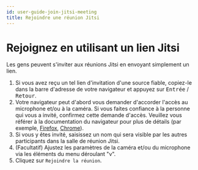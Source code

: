 ```yaml
---
id: user-guide-join-jitsi-meeting
title: Rejoindre une réunion Jitsi
---
```


# Rejoignez en utilisant un lien Jitsi

Les gens peuvent s'inviter aux réunions Jitsi en envoyant simplement un lien.

1. Si vous avez reçu un tel lien d'invitation d'une source fiable,
   copiez-le dans la barre d'adresse de votre navigateur et appuyez sur <kbd>Entrée</kbd> / <kbd>Retour</kbd>.
2. Votre navigateur peut d'abord vous demander d'accorder l'accès au microphone et/ou à la caméra.
   Si vous faites confiance à la personne qui vous a invité, confirmez cette demande d'accès.
   Veuillez vous référer à la documentation du navigateur pour plus de détails (par exemple,
   [Firefox](https://support.mozilla.org/kb/how-manage-your-camera-and-microphone-permissions#w_using-prompts-to-allow-or-block-camera-and-microphone-permissions-for-a-site), 
   [Chrome](https://support.google.com/chrome/answer/2693767)).
3. Si vous y êtes invité, saisissez un nom qui sera visible par les autres participants dans la salle de réunion Jitsi.
4. (Facultatif) Ajustez les paramètres de la caméra et/ou du microphone via les éléments du menu déroulant "v".
5. Cliquez sur `Rejoindre la réunion`.